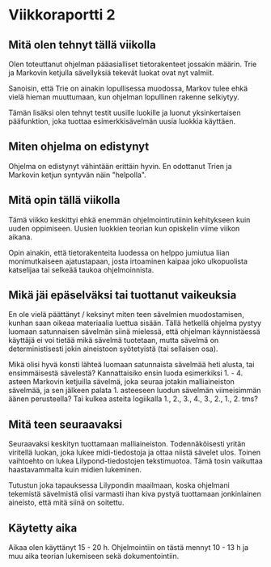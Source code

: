 # Viikkoraportti 2

## Mitä olen tehnyt tällä viikolla

Olen toteuttanut ohjelman pääasialliset tietorakenteet jossakin määrin. Trie ja Markovin ketjulla sävellyksiä tekevät luokat ovat nyt valmiit.

Sanoisin, että Trie on ainakin lopullisessa muodossa, Markov tulee ehkä vielä hieman muuttumaan, kun ohjelman lopullinen rakenne selkiytyy.

Tämän lisäksi olen tehnyt testit uusille luokille ja luonut yksinkertaisen pääfunktion, joka tuottaa esimerkkisävelmän uusia luokkia käyttäen.

## Miten ohjelma on edistynyt

Ohjelma on edistynyt vähintään erittäin hyvin. En odottanut Trien ja Markovin ketjun syntyvän näin "helpolla".

## Mitä opin tällä viikolla

Tämä viikko keskittyi ehkä enemmän ohjelmointirutiinin kehitykseen kuin uuden oppimiseen. Uusien luokkien teorian kun opiskelin viime viikon aikana.

Opin ainakin, että tietorakenteita luodessa on helppo jumiutua liian monimutkaiseen ajatustapaan, josta irtoaminen kaipaa joko ulkopuolista katselijaa tai selkeää taukoa ohjelmoinnista.

## Mikä jäi epäselväksi tai tuottanut vaikeuksia

En ole vielä päättänyt / keksinyt miten teen sävelmien muodostamisen, kunhan saan oikeaa materiaalia luettua sisään. Tällä hetkellä ohjelma pystyy luomaan satunnaisen sävelmän siinä mielessä, että ohjelman käynnistäessä käyttäjä ei voi tietää mikä sävelmä tuotetaan, mutta sävelmä on deterministisesti jokin aineistoon syötetyistä (tai sellaisen osa).

Mikä olisi hyvä konsti lähteä luomaan satunnaista sävelmää heti alusta, tai ensimmäisestä sävelestä? Kannattaisiko ensin luoda esimerkiksi 1. - 4. asteen Markovin ketjuilla sävelmä, joka seuraa jotakin malliaineiston sävelmää, ja sen jälkeen palata 1. asteeseen luodun sävelmän viimeisimmän äänen perusteella? Tai kulkea asteita logiikalla 1., 2., 3., 4., 3., 2., 1., 2. tms?

## Mitä teen seuraavaksi

Seuraavaksi keskityn tuottamaan malliaineiston. Todennäköisesti yritän viritellä luokan, joka lukee midi-tiedostoja ja ottaa niistä sävelet ulos. Toinen vaihtoehto on lukea Lilypond-tiedostojen tekstimuotoa. Tämä tosin vaikuttaa haastavammalta kuin midien lukeminen. 

Tutustun joka tapauksessa Lilypondin maailmaan, koska ohjelmani tekemistä sävelmistä olisi varmasti ihan kiva pystyä tuottamaan jonkinlainen aineisto, että mitä siinä on soitettu.

## Käytetty aika

Aikaa olen käyttänyt 15 - 20 h. Ohjelmointiin on tästä mennyt 10 - 13 h ja muu aika teorian lukemiseen sekä dokumentointiin.
